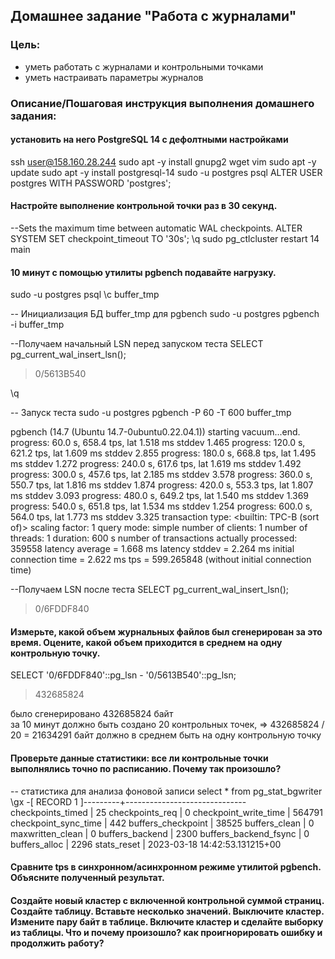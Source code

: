 ## Домашнее задание "Работа с журналами"

### Цель:
-   уметь работать с журналами и контрольными точками
-   уметь настраивать параметры журналов

### Описание/Пошаговая инструкция выполнения домашнего задания:

####   установить на него PostgreSQL 14 с дефолтными настройками
ssh user@158.160.28.244
sudo apt -y install gnupg2 wget vim
sudo apt -y update
sudo apt -y install postgresql-14
sudo -u postgres psql
ALTER USER postgres WITH PASSWORD 'postgres';


#### Настройте выполнение контрольной точки раз в 30 секунд.

--Sets the maximum time between automatic WAL checkpoints.
ALTER SYSTEM SET checkpoint_timeout TO '30s';
\q
sudo pg_ctlcluster restart 14 main

#### 10 минут c помощью утилиты pgbench подавайте нагрузку.

sudo -u postgres psql
\c buffer_tmp


-- Инициализация БД buffer_tmp для pgbench
sudo -u postgres pgbench -i buffer_tmp

--Получаем начальный LSN перед запуском теста
SELECT pg_current_wal_insert_lsn();
> 0/5613B540

\q

-- Запуск теста 
sudo -u postgres pgbench -P 60 -T 600 buffer_tmp

pgbench (14.7 (Ubuntu 14.7-0ubuntu0.22.04.1))
starting vacuum...end.
progress: 60.0 s, 658.4 tps, lat 1.518 ms stddev 1.465
progress: 120.0 s, 621.2 tps, lat 1.609 ms stddev 2.855
progress: 180.0 s, 668.8 tps, lat 1.495 ms stddev 1.272
progress: 240.0 s, 617.6 tps, lat 1.619 ms stddev 1.492
progress: 300.0 s, 457.6 tps, lat 2.185 ms stddev 3.578
progress: 360.0 s, 550.7 tps, lat 1.816 ms stddev 1.874
progress: 420.0 s, 553.3 tps, lat 1.807 ms stddev 3.093
progress: 480.0 s, 649.2 tps, lat 1.540 ms stddev 1.369
progress: 540.0 s, 651.8 tps, lat 1.534 ms stddev 1.254
progress: 600.0 s, 564.0 tps, lat 1.773 ms stddev 3.325
transaction type: <builtin: TPC-B (sort of)>
scaling factor: 1
query mode: simple
number of clients: 1
number of threads: 1
duration: 600 s
number of transactions actually processed: 359558
latency average = 1.668 ms
latency stddev = 2.264 ms
initial connection time = 2.622 ms
tps = 599.265848 (without initial connection time)

--Получаем LSN после теста
SELECT pg_current_wal_insert_lsn();
 >0/6FDDF840
 
 
#### Измерьте, какой объем журнальных файлов был сгенерирован за это время. Оцените, какой объем приходится в среднем на одну контрольную точку.

SELECT '0/6FDDF840'::pg_lsn - '0/5613B540'::pg_lsn;
> 432685824

было сгенерировано 432685824 байт  
за 10 минут должно быть создано 20 контрольных точек, => 432685824 / 20 = 21634291 байт должно в среднем быть на одну контрольную точку

#### Проверьте данные статистики: все ли контрольные точки выполнялись точно по расписанию. Почему так произошло?
-- статистика для анализа фоновой записи
select * from pg_stat_bgwriter \gx
-[ RECORD 1 ]---------+------------------------------
checkpoints_timed     | 25
checkpoints_req       | 0
checkpoint_write_time | 564791
checkpoint_sync_time  | 442
buffers_checkpoint    | 38525
buffers_clean         | 0
maxwritten_clean      | 0
buffers_backend       | 2300
buffers_backend_fsync | 0
buffers_alloc         | 2296
stats_reset           | 2023-03-18 14:42:53.131215+00


#### Сравните tps в синхронном/асинхронном режиме утилитой pgbench. Объясните полученный результат.


####  Создайте новый кластер с включенной контрольной суммой страниц. Создайте таблицу. Вставьте несколько значений. Выключите кластер. Измените пару байт в таблице. Включите кластер и сделайте выборку из таблицы. Что и почему произошло? как проигнорировать ошибку и продолжить работу?

<!--stackedit_data:
eyJoaXN0b3J5IjpbLTk3ODE0ODY5MiwxNDM3ODAzOTc3LDc3Nz
Y4OTcwOCwtMzMyNTY5NDM5LC0xNDQ4OTAyNjI5LC0xOTI0NzY5
NzEyLC0yMTA4NDkzNTEsMTU0NTMyOTk4NywyMDEyNDY4MTk3LC
0zNDkyNjI4ODUsMTAyMTAwNDAyNCwtMTk5MTUwMTkxNF19
-->